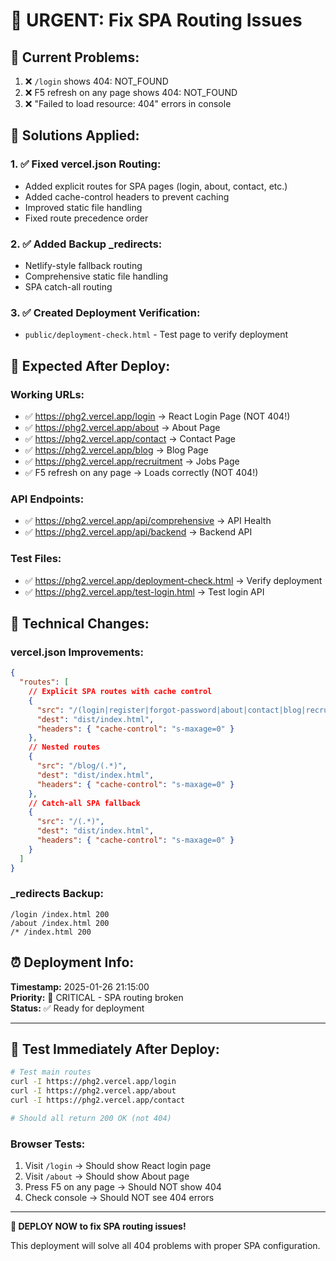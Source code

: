 # 🚨 URGENT: Fix SPA Routing Issues

## 📍 Current Problems:
1. ❌ `/login` shows 404: NOT_FOUND
2. ❌ F5 refresh on any page shows 404: NOT_FOUND  
3. ❌ "Failed to load resource: 404" errors in console

## 🔧 Solutions Applied:

### 1. ✅ Fixed vercel.json Routing:
- Added explicit routes for SPA pages (login, about, contact, etc.)
- Added cache-control headers to prevent caching
- Improved static file handling
- Fixed route precedence order

### 2. ✅ Added Backup _redirects:
- Netlify-style fallback routing
- Comprehensive static file handling
- SPA catch-all routing

### 3. ✅ Created Deployment Verification:
- `public/deployment-check.html` - Test page to verify deployment

## 🎯 Expected After Deploy:

### Working URLs:
- ✅ https://phg2.vercel.app/login → React Login Page (NOT 404!)
- ✅ https://phg2.vercel.app/about → About Page  
- ✅ https://phg2.vercel.app/contact → Contact Page
- ✅ https://phg2.vercel.app/blog → Blog Page
- ✅ https://phg2.vercel.app/recruitment → Jobs Page
- ✅ F5 refresh on any page → Loads correctly (NOT 404!)

### API Endpoints:
- ✅ https://phg2.vercel.app/api/comprehensive → API Health
- ✅ https://phg2.vercel.app/api/backend → Backend API

### Test Files:
- ✅ https://phg2.vercel.app/deployment-check.html → Verify deployment
- ✅ https://phg2.vercel.app/test-login.html → Test login API

## 🚀 Technical Changes:

### vercel.json Improvements:
```json
{
  "routes": [
    // Explicit SPA routes with cache control
    {
      "src": "/(login|register|forgot-password|about|contact|blog|recruitment|admin|media-services|ecommerce)/?",
      "dest": "dist/index.html",
      "headers": { "cache-control": "s-maxage=0" }
    },
    // Nested routes
    {
      "src": "/blog/(.*)",
      "dest": "dist/index.html",
      "headers": { "cache-control": "s-maxage=0" }
    },
    // Catch-all SPA fallback
    {
      "src": "/(.*)",
      "dest": "dist/index.html",
      "headers": { "cache-control": "s-maxage=0" }
    }
  ]
}
```

### _redirects Backup:
```
/login /index.html 200
/about /index.html 200
/* /index.html 200
```

## ⏰ Deployment Info:
**Timestamp:** 2025-01-26 21:15:00  
**Priority:** 🚨 CRITICAL - SPA routing broken  
**Status:** ✅ Ready for deployment  

---

## 🧪 Test Immediately After Deploy:

```bash
# Test main routes
curl -I https://phg2.vercel.app/login
curl -I https://phg2.vercel.app/about  
curl -I https://phg2.vercel.app/contact

# Should all return 200 OK (not 404)
```

### Browser Tests:
1. Visit `/login` → Should show React login page
2. Visit `/about` → Should show About page  
3. Press F5 on any page → Should NOT show 404
4. Check console → Should NOT see 404 errors

---

**🚀 DEPLOY NOW to fix SPA routing issues!**

This deployment will solve all 404 problems with proper SPA configuration. 